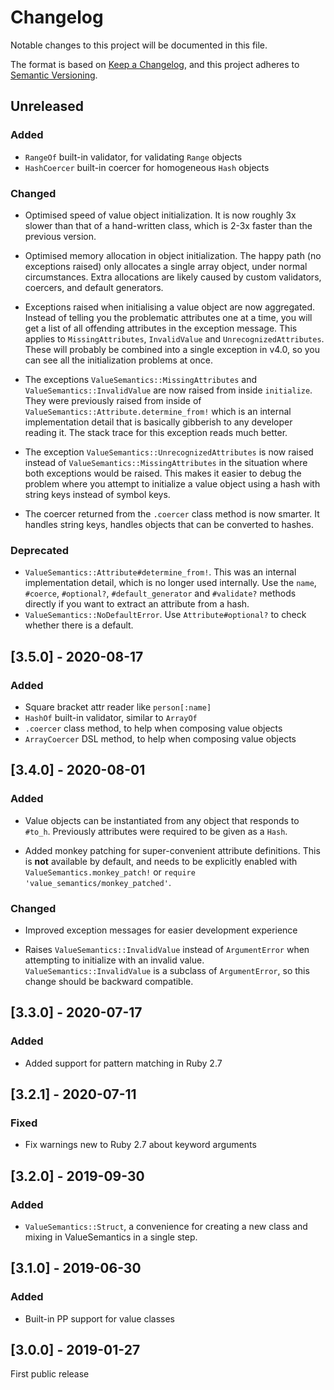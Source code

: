 # Changelog

Notable changes to this project will be documented in this file.

The format is based on [Keep a Changelog](https://keepachangelog.com/en/1.0.0/),
and this project adheres to [Semantic Versioning](https://semver.org/spec/v2.0.0.html).

## Unreleased
### Added
- `RangeOf` built-in validator, for validating `Range` objects
- `HashCoercer` built-in coercer for homogeneous `Hash` objects
### Changed
- Optimised speed of value object initialization. It is now roughly 3x
  slower than that of a hand-written class, which is 2-3x faster than
  the previous version.

- Optimised memory allocation in object initialization. The happy path
  (no exceptions raised) only allocates a single array object, under
  normal circumstances. Extra allocations are likely caused by custom
  validators, coercers, and default generators.

- Exceptions raised when initialising a value object are now
  aggregated. Instead of telling you the problematic attributes one at
  a time, you will get a list of all offending attributes in the
  exception message. This applies to `MissingAttributes`,
  `InvalidValue` and `UnrecognizedAttributes`. These will probably be
  combined into a single exception in v4.0, so you can see all the
  initialization problems at once.

- The exceptions `ValueSemantics::MissingAttributes` and
  `ValueSemantics::InvalidValue` are now raised from inside
  `initialize`. They were previously raised from inside of
  `ValueSemantics::Attribute.determine_from!` which is an internal
  implementation detail that is basically gibberish to any developer
  reading it. The stack trace for this exception reads much better.

- The exception `ValueSemantics::UnrecognizedAttributes` is now raised
  instead of `ValueSemantics::MissingAttributes` in the situation
  where both exceptions would be raised. This makes it easier to debug
  the problem where you attempt to initialize a value object using a
  hash with string keys instead of symbol keys.

- The coercer returned from the `.coercer` class method is now
  smarter. It handles string keys, handles objects that can be
  converted to hashes.
### Deprecated
- `ValueSemantics::Attribute#determine_from!`. This was an internal
  implementation detail, which is no longer used internally. Use the
  `name`, `#coerce`, `#optional?`, `#default_generator` and
  `#validate?` methods directly if you want to extract an attribute
  from a hash.
- `ValueSemantics::NoDefaultError`. Use `Attribute#optional?` to check
  whether there is a default.



## [3.5.0] - 2020-08-17
### Added
- Square bracket attr reader like `person[:name]`
- `HashOf` built-in validator, similar to `ArrayOf`
- `.coercer` class method, to help when composing value objects
- `ArrayCoercer` DSL method, to help when composing value objects

## [3.4.0] - 2020-08-01
### Added
- Value objects can be instantiated from any object that responds to `#to_h`.
  Previously attributes were required to be given as a `Hash`.

- Added monkey patching for super-convenient attribute definitions. This is
  **not** available by default, and needs to be explicitly enabled with
  `ValueSemantics.monkey_patch!` or `require 'value_semantics/monkey_patched'`.

### Changed
- Improved exception messages for easier development experience

- Raises `ValueSemantics::InvalidValue` instead of `ArgumentError` when
  attempting to initialize with an invalid value. `ValueSemantics::InvalidValue`
  is a subclass of `ArgumentError`, so this change should be backward
  compatible.

## [3.3.0] - 2020-07-17
### Added
- Added support for pattern matching in Ruby 2.7

## [3.2.1] - 2020-07-11
### Fixed
- Fix warnings new to Ruby 2.7 about keyword arguments

## [3.2.0] - 2019-09-30
### Added
- `ValueSemantics::Struct`, a convenience for creating a new class and mixing
  in ValueSemantics in a single step.

## [3.1.0] - 2019-06-30
### Added
- Built-in PP support for value classes

## [3.0.0] - 2019-01-27

First public release
